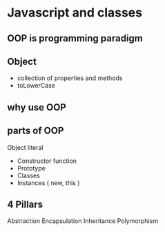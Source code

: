 # Javascript and classes

## OOP is programming paradigm

## Object

- collection of properties and methods
- toLowerCase

## why use OOP

## parts of OOP

Object literal

- Constructor function
- Prototype
- Classes
- Instances ( new, this )

## 4 Pillars 
Abstraction
Encapsulation
Inheritance
Polymorphism
